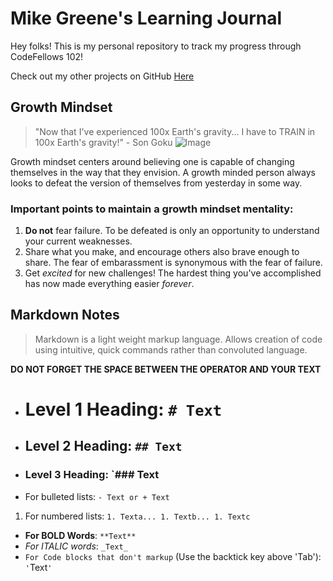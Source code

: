 # Mike Greene's Learning Journal

Hey folks! This is my personal repository to track my progress through CodeFellows 102!

Check out my other projects on GitHub [Here](https://github.com/micgreene?tab=projects)

## Growth Mindset
> "Now that I've experienced 100x Earth's gravity... I have to TRAIN in 100x Earth's gravity!" - Son Goku
![Image](https://live.staticflickr.com/6228/6291302238_86e360d89f.jpg)


Growth mindset centers around believing one is capable of changing themselves in the way that they envision. A growth minded person always looks to defeat the version of themselves from yesterday in some way.

### Important points to maintain a growth mindset mentality:
1. **Do not** fear failure. To be defeated is only an opportunity to understand your current weaknesses.
1. Share what you make, and encourage others also brave enough to share. The fear of embarassment is synonymous with the fear of failure.
1. Get _excited_ for new challenges! The hardest thing you've accomplished has now made everything easier _forever_.

## Markdown Notes
>Markdown is a light weight markup language. Allows creation of code using intuitive, quick commands rather than convoluted language.

**DO NOT FORGET THE SPACE BETWEEN THE OPERATOR AND YOUR TEXT**

- # Level 1 Heading: `# Text`
- ## Level 2 Heading: `## Text`
- ### Level 3 Heading: `### Text
- For bulleted lists: `- Text or + Text`
1. For numbered lists: `1. Texta... 1. Textb... 1. Textc`
- **For BOLD Words**: `**Text**`
- _For ITALIC words_: `_Text_`
- `For Code blocks that don't markup` (Use the backtick key above 'Tab'): `'`Text`'`
